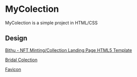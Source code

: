 # MyColection

MyColection is a simple project in HTML/CSS

## Design

[Bithu - NFT Minting/Collection Landing Page HTML5 Template](https://themeforest.net/item/bithu-nft-mintingcollection-landing-page-html5-template/37520915)

[Bridal Colection](https://dribbble.com/shots/23432722-Bridal-Colection)

[Favicon](https://www.flaticon.com/free-icon/library_224595)
